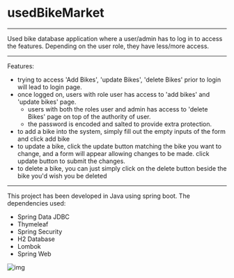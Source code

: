 # usedBikeMarket

---

Used bike database application where a user/admin has to log in to access the features.
Depending on the user role, they have less/more access.

---

Features:

 - trying to access 'Add Bikes', 'update Bikes', 'delete Bikes' prior to login will lead to login page.
 - once logged on, users with role user has access to 'add bikes' and 'update bikes' page.
    - users with both the roles user and admin has access to 'delete Bikes' page on top of the authority of user.
    - the password is encoded and salted to provide extra protection.
 - to add a bike into the system, simply fill out the empty inputs of the form and click add bike
 - to update a bike, click the update button matching the bike you want to change, and a form will appear allowing changes to be made. click update button to submit the changes.
 - to delete a bike, you can just simply click on the delete button beside the bike you'd wish you be deleted

---

This project has been developed in Java using spring boot.
The dependencies used:
 - Spring Data JDBC
 - Thymeleaf
 - Spring Security
 - H2 Database
 - Lombok
 - Spring Web



![img]()
